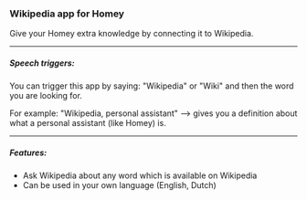 ### Wikipedia app for Homey
Give your Homey extra knowledge by connecting it to Wikipedia.

---
##### Speech triggers: 

You can trigger this app by saying: "Wikipedia" or "Wiki" and then the word you are looking for.

For example:
"Wikipedia, personal assistant" --> gives you a definition about what a personal assistant (like Homey) is.

---
##### Features: 

* Ask Wikipedia about any word which is available on Wikipedia
* Can be used in your own language (English, Dutch)
